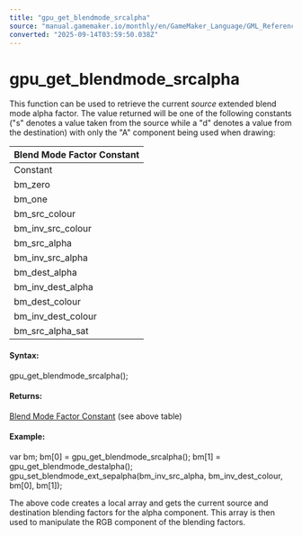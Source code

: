 ```yaml
---
title: "gpu_get_blendmode_srcalpha"
source: "manual.gamemaker.io/monthly/en/GameMaker_Language/GML_Reference/Drawing/GPU_Control/gpu_get_blendmode_srcalpha.htm"
converted: "2025-09-14T03:59:50.038Z"
---
```


# gpu\_get\_blendmode\_srcalpha

This function can be used to retrieve the current _source_ extended blend mode alpha factor. The value returned will be one of the following constants ("s" denotes a value taken from the source while a "d" denotes a value from the destination) with only the "A" component being used when drawing:

| Blend Mode Factor Constant |
| --- |
| Constant | Blend factor (Red, Green, Blue, Alpha) |
| bm_zero | (0, 0, 0, 0) |
| bm_one | (1, 1, 1, 1) |
| bm_src_colour | (Rs, Gs, Bs, As) |
| bm_inv_src_colour | (1-Rs, 1-Gs, 1-Bs, 1-As) |
| bm_src_alpha | (As, As, As, As) |
| bm_inv_src_alpha | (1-As, 1-As, 1-As, 1-As) |
| bm_dest_alpha | (Ad, Ad, Ad, Ad) |
| bm_inv_dest_alpha | (1-Ad, 1-Ad, 1-Ad, 1-Ad) |
| bm_dest_colour | (Rd, Gd, Bd, Ad) |
| bm_inv_dest_colour | (1-Rd, 1-Gd, 1-Bd, 1-Ad) |
| bm_src_alpha_sat | (f, f, f, 1) where f = min(As, 1-Ad) |

#### Syntax:

gpu\_get\_blendmode\_srcalpha();

#### Returns:

[Blend Mode Factor Constant](gpu_get_blendmode_ext.md) (see above table)

#### Example:

var bm;
bm\[0\] = gpu\_get\_blendmode\_srcalpha();
bm\[1\] = gpu\_get\_blendmode\_destalpha();
gpu\_set\_blendmode\_ext\_sepalpha(bm\_inv\_src\_alpha, bm\_inv\_dest\_colour, bm\[0\], bm\[1\]);

The above code creates a local array and gets the current source and destination blending factors for the alpha component. This array is then used to manipulate the RGB component of the blending factors.